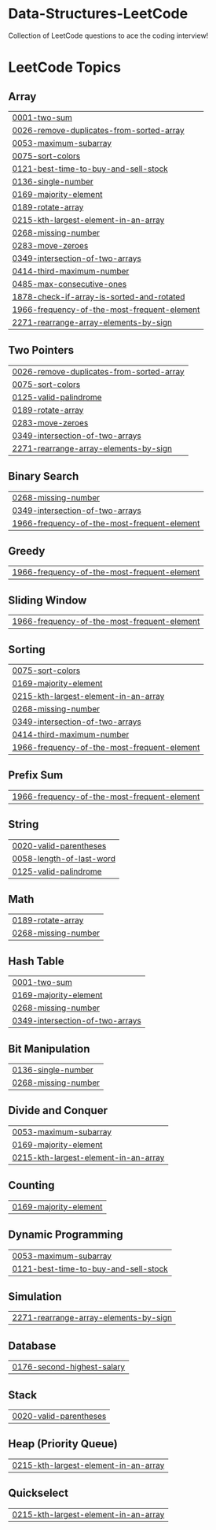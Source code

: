 # Data-Structures-LeetCode
Collection of LeetCode questions to ace the coding interview!

<!---LeetCode Topics Start-->
# LeetCode Topics
## Array
|  |
| ------- |
| [0001-two-sum](https://github.com/Tanu-Shree-31/Data-Structures-LeetCode/tree/master/0001-two-sum) |
| [0026-remove-duplicates-from-sorted-array](https://github.com/Tanu-Shree-31/Data-Structures-LeetCode/tree/master/0026-remove-duplicates-from-sorted-array) |
| [0053-maximum-subarray](https://github.com/Tanu-Shree-31/Data-Structures-LeetCode/tree/master/0053-maximum-subarray) |
| [0075-sort-colors](https://github.com/Tanu-Shree-31/Data-Structures-LeetCode/tree/master/0075-sort-colors) |
| [0121-best-time-to-buy-and-sell-stock](https://github.com/Tanu-Shree-31/Data-Structures-LeetCode/tree/master/0121-best-time-to-buy-and-sell-stock) |
| [0136-single-number](https://github.com/Tanu-Shree-31/Data-Structures-LeetCode/tree/master/0136-single-number) |
| [0169-majority-element](https://github.com/Tanu-Shree-31/Data-Structures-LeetCode/tree/master/0169-majority-element) |
| [0189-rotate-array](https://github.com/Tanu-Shree-31/Data-Structures-LeetCode/tree/master/0189-rotate-array) |
| [0215-kth-largest-element-in-an-array](https://github.com/Tanu-Shree-31/Data-Structures-LeetCode/tree/master/0215-kth-largest-element-in-an-array) |
| [0268-missing-number](https://github.com/Tanu-Shree-31/Data-Structures-LeetCode/tree/master/0268-missing-number) |
| [0283-move-zeroes](https://github.com/Tanu-Shree-31/Data-Structures-LeetCode/tree/master/0283-move-zeroes) |
| [0349-intersection-of-two-arrays](https://github.com/Tanu-Shree-31/Data-Structures-LeetCode/tree/master/0349-intersection-of-two-arrays) |
| [0414-third-maximum-number](https://github.com/Tanu-Shree-31/Data-Structures-LeetCode/tree/master/0414-third-maximum-number) |
| [0485-max-consecutive-ones](https://github.com/Tanu-Shree-31/Data-Structures-LeetCode/tree/master/0485-max-consecutive-ones) |
| [1878-check-if-array-is-sorted-and-rotated](https://github.com/Tanu-Shree-31/Data-Structures-LeetCode/tree/master/1878-check-if-array-is-sorted-and-rotated) |
| [1966-frequency-of-the-most-frequent-element](https://github.com/Tanu-Shree-31/Data-Structures-LeetCode/tree/master/1966-frequency-of-the-most-frequent-element) |
| [2271-rearrange-array-elements-by-sign](https://github.com/Tanu-Shree-31/Data-Structures-LeetCode/tree/master/2271-rearrange-array-elements-by-sign) |
## Two Pointers
|  |
| ------- |
| [0026-remove-duplicates-from-sorted-array](https://github.com/Tanu-Shree-31/Data-Structures-LeetCode/tree/master/0026-remove-duplicates-from-sorted-array) |
| [0075-sort-colors](https://github.com/Tanu-Shree-31/Data-Structures-LeetCode/tree/master/0075-sort-colors) |
| [0125-valid-palindrome](https://github.com/Tanu-Shree-31/Data-Structures-LeetCode/tree/master/0125-valid-palindrome) |
| [0189-rotate-array](https://github.com/Tanu-Shree-31/Data-Structures-LeetCode/tree/master/0189-rotate-array) |
| [0283-move-zeroes](https://github.com/Tanu-Shree-31/Data-Structures-LeetCode/tree/master/0283-move-zeroes) |
| [0349-intersection-of-two-arrays](https://github.com/Tanu-Shree-31/Data-Structures-LeetCode/tree/master/0349-intersection-of-two-arrays) |
| [2271-rearrange-array-elements-by-sign](https://github.com/Tanu-Shree-31/Data-Structures-LeetCode/tree/master/2271-rearrange-array-elements-by-sign) |
## Binary Search
|  |
| ------- |
| [0268-missing-number](https://github.com/Tanu-Shree-31/Data-Structures-LeetCode/tree/master/0268-missing-number) |
| [0349-intersection-of-two-arrays](https://github.com/Tanu-Shree-31/Data-Structures-LeetCode/tree/master/0349-intersection-of-two-arrays) |
| [1966-frequency-of-the-most-frequent-element](https://github.com/Tanu-Shree-31/Data-Structures-LeetCode/tree/master/1966-frequency-of-the-most-frequent-element) |
## Greedy
|  |
| ------- |
| [1966-frequency-of-the-most-frequent-element](https://github.com/Tanu-Shree-31/Data-Structures-LeetCode/tree/master/1966-frequency-of-the-most-frequent-element) |
## Sliding Window
|  |
| ------- |
| [1966-frequency-of-the-most-frequent-element](https://github.com/Tanu-Shree-31/Data-Structures-LeetCode/tree/master/1966-frequency-of-the-most-frequent-element) |
## Sorting
|  |
| ------- |
| [0075-sort-colors](https://github.com/Tanu-Shree-31/Data-Structures-LeetCode/tree/master/0075-sort-colors) |
| [0169-majority-element](https://github.com/Tanu-Shree-31/Data-Structures-LeetCode/tree/master/0169-majority-element) |
| [0215-kth-largest-element-in-an-array](https://github.com/Tanu-Shree-31/Data-Structures-LeetCode/tree/master/0215-kth-largest-element-in-an-array) |
| [0268-missing-number](https://github.com/Tanu-Shree-31/Data-Structures-LeetCode/tree/master/0268-missing-number) |
| [0349-intersection-of-two-arrays](https://github.com/Tanu-Shree-31/Data-Structures-LeetCode/tree/master/0349-intersection-of-two-arrays) |
| [0414-third-maximum-number](https://github.com/Tanu-Shree-31/Data-Structures-LeetCode/tree/master/0414-third-maximum-number) |
| [1966-frequency-of-the-most-frequent-element](https://github.com/Tanu-Shree-31/Data-Structures-LeetCode/tree/master/1966-frequency-of-the-most-frequent-element) |
## Prefix Sum
|  |
| ------- |
| [1966-frequency-of-the-most-frequent-element](https://github.com/Tanu-Shree-31/Data-Structures-LeetCode/tree/master/1966-frequency-of-the-most-frequent-element) |
## String
|  |
| ------- |
| [0020-valid-parentheses](https://github.com/Tanu-Shree-31/Data-Structures-LeetCode/tree/master/0020-valid-parentheses) |
| [0058-length-of-last-word](https://github.com/Tanu-Shree-31/Data-Structures-LeetCode/tree/master/0058-length-of-last-word) |
| [0125-valid-palindrome](https://github.com/Tanu-Shree-31/Data-Structures-LeetCode/tree/master/0125-valid-palindrome) |
## Math
|  |
| ------- |
| [0189-rotate-array](https://github.com/Tanu-Shree-31/Data-Structures-LeetCode/tree/master/0189-rotate-array) |
| [0268-missing-number](https://github.com/Tanu-Shree-31/Data-Structures-LeetCode/tree/master/0268-missing-number) |
## Hash Table
|  |
| ------- |
| [0001-two-sum](https://github.com/Tanu-Shree-31/Data-Structures-LeetCode/tree/master/0001-two-sum) |
| [0169-majority-element](https://github.com/Tanu-Shree-31/Data-Structures-LeetCode/tree/master/0169-majority-element) |
| [0268-missing-number](https://github.com/Tanu-Shree-31/Data-Structures-LeetCode/tree/master/0268-missing-number) |
| [0349-intersection-of-two-arrays](https://github.com/Tanu-Shree-31/Data-Structures-LeetCode/tree/master/0349-intersection-of-two-arrays) |
## Bit Manipulation
|  |
| ------- |
| [0136-single-number](https://github.com/Tanu-Shree-31/Data-Structures-LeetCode/tree/master/0136-single-number) |
| [0268-missing-number](https://github.com/Tanu-Shree-31/Data-Structures-LeetCode/tree/master/0268-missing-number) |
## Divide and Conquer
|  |
| ------- |
| [0053-maximum-subarray](https://github.com/Tanu-Shree-31/Data-Structures-LeetCode/tree/master/0053-maximum-subarray) |
| [0169-majority-element](https://github.com/Tanu-Shree-31/Data-Structures-LeetCode/tree/master/0169-majority-element) |
| [0215-kth-largest-element-in-an-array](https://github.com/Tanu-Shree-31/Data-Structures-LeetCode/tree/master/0215-kth-largest-element-in-an-array) |
## Counting
|  |
| ------- |
| [0169-majority-element](https://github.com/Tanu-Shree-31/Data-Structures-LeetCode/tree/master/0169-majority-element) |
## Dynamic Programming
|  |
| ------- |
| [0053-maximum-subarray](https://github.com/Tanu-Shree-31/Data-Structures-LeetCode/tree/master/0053-maximum-subarray) |
| [0121-best-time-to-buy-and-sell-stock](https://github.com/Tanu-Shree-31/Data-Structures-LeetCode/tree/master/0121-best-time-to-buy-and-sell-stock) |
## Simulation
|  |
| ------- |
| [2271-rearrange-array-elements-by-sign](https://github.com/Tanu-Shree-31/Data-Structures-LeetCode/tree/master/2271-rearrange-array-elements-by-sign) |
## Database
|  |
| ------- |
| [0176-second-highest-salary](https://github.com/Tanu-Shree-31/Data-Structures-LeetCode/tree/master/0176-second-highest-salary) |
## Stack
|  |
| ------- |
| [0020-valid-parentheses](https://github.com/Tanu-Shree-31/Data-Structures-LeetCode/tree/master/0020-valid-parentheses) |
## Heap (Priority Queue)
|  |
| ------- |
| [0215-kth-largest-element-in-an-array](https://github.com/Tanu-Shree-31/Data-Structures-LeetCode/tree/master/0215-kth-largest-element-in-an-array) |
## Quickselect
|  |
| ------- |
| [0215-kth-largest-element-in-an-array](https://github.com/Tanu-Shree-31/Data-Structures-LeetCode/tree/master/0215-kth-largest-element-in-an-array) |
<!---LeetCode Topics End-->
